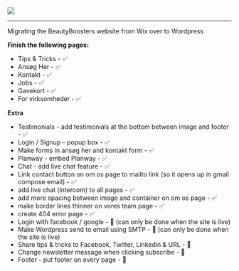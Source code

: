 <img src="https://static.wixstatic.com/media/504f22_eb7e91a162b2435386d04dc8a8e788f1~mv2.png/v1/fill/w_366,h_76,al_c,q_85,usm_0.66_1.00_0.01/bb_header_pink-sky.webp">
<hr>

Migrating the BeautyBoosters website from Wix over to Wordpress

**Finish the following pages:**

- Tips & Tricks - ✅
- Ansøg Her - ✅
- Kontakt - ✅
- Jobs - ✅
- Gavekort - ✅
- For virksomheder - ✅

**Extra**

- Testimonials - add testimonials at the bottom between image and footer - ✅
- Login / Signup - popup box - ✅
- Make forms in ansøg her and kontakt form - ✅
- Planway - embed Planway - ✅
- Chat - add live chat feature - ✅
- Link contact button on om os page to mailto link (so it opens up in gmail compose email) - ✅
- add live chat (intercom) to all pages - ✅
- add more spacing between image and container on om os page - ✅
- make border lines thinner on vores team page - ✅
- create 404 error page - ✅
- Login with facebook / google - 🚀 (can only be done when the site is live)
- Make Wordpress send to email using SMTP - 🚀 (can only be done when the site is live)
- Share tips & tricks to Facebook, Twitter, Linkedin & URL - 🚀
- Change newsletter message when clicking subscribe - 🚀
- Footer - put footer on every page - 🚀

